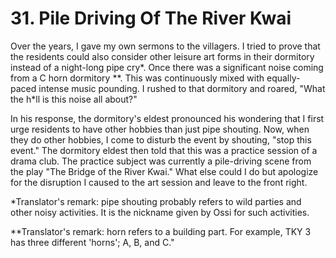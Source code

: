 


    
# 31. Pile Driving Of The River Kwai

Over the years, I gave my own sermons to the villagers. I tried to prove that the residents could also consider other leisure art forms in their dormitory instead of a night-long pipe cry\*. Once there was a significant noise coming from a C horn dormitory \*\*. This was continuously mixed with equally-paced intense music pounding. I rushed to that dormitory and roared, "What the h\*ll is this noise all about?"

In his response, the dormitory's eldest pronounced his wondering that I first urge residents to have other hobbies than just pipe shouting. Now, when they do other hobbies, I come to disturb the event by shouting, "stop this event." The dormitory eldest then told that this was a practice session of a drama club. The practice subject was currently a pile-driving scene from the play "The Bridge of the River Kwai." What else could I do but apologize for the disruption I caused to the art session and leave to the front right.

\*Translator's remark: pipe shouting probably refers to wild parties and other noisy activities. It is the nickname given by Ossi for such activities.

\*\*Translator's remark: horn refers to a building part. For example, TKY 3 has three different 'horns'; A, B, and C."
